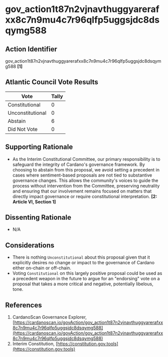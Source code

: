 # gov_action1t87n2vjnavthuggyarerafxx8c7n9mu4c7r96qlfp5uggsjdc8dsqymg588

## Action Identifier

gov_action1t87n2vjnavthuggyarerafxx8c7n9mu4c7r96qlfp5uggsjdc8dsqymg588 **[1]**

## Atlantic Council Vote Results

| Vote             | Tally |
|------------------|-------|
| Constitutional   | 0     |
| Unconstitutional | 0     |
| Abstain          | 6     |
| Did Not Vote     | 0     |

## Supporting Rationale

* As the Interim Constitutional Committee, our primary responsibility is to
  safeguard the integrity of Cardano's governance framework. By choosing to
  abstain from this proposal, we avoid setting a precedent in cases where
  sentiment-based proposals are not tied to substantive governance changes. This
  allows the community's voices to guide the process without intervention from
  the Committee, preserving neutrality and ensuring that our involvement remains
  focused on matters that directly impact governance or require constitutional
  interpretation. **[2: Article VI, Section 1]**

## Dissenting Rationale

* N/A

## Considerations

* There is nothing `Unconstitutional` about this proposal given that it
  explicitly desires no change or impact to the governance of Cardano either
  on-chain or off-chain.
* Voting `Constitutional` on this largely positive proposal could be used as a
  precedent weapon in the future to argue for an "endorsing" vote on a proposal
  that takes a more critical and negative, potentially libelous, tone.

## References

1. CardanoScan Governance
   Explorer, [https://cardanoscan.io/govAction/gov_action1t87n2vjnavthuggyarerafxx8c7n9mu4c7r96qlfp5uggsjdc8dsqymg588](https://cardanoscan.io/govAction/gov_action1t87n2vjnavthuggyarerafxx8c7n9mu4c7r96qlfp5uggsjdc8dsqymg588)
2. Interim
   Constitution, [https://constitution.gov.tools](https://constitution.gov.tools)